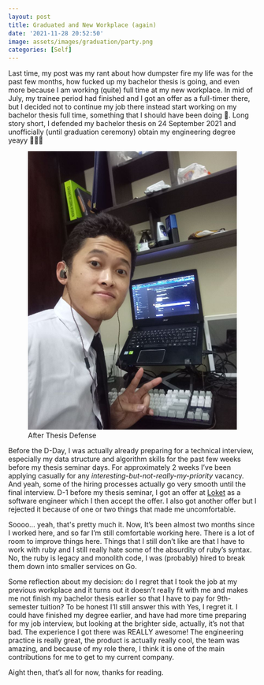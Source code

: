 ```yaml
---
layout: post
title: Graduated and New Workplace (again) 
date: '2021-11-28 20:52:50'
image: assets/images/graduation/party.png
categories: [Self]
---
```


Last time, my post was my rant about how dumpster fire my life was for the past few months,  how fucked up my bachelor thesis is going, and even more because I am working (quite) full time at my new workplace. In mid of July, my trainee period had finished and I got an offer as a full-timer there, but  I decided not to continue my job there instead start working on my bachelor thesis full time, something that I should have been doing 🤣. Long story short, I defended my bachelor thesis on 24 September 2021 and unofficially (until graduation ceremony) obtain my engineering degree yeayy 🥳🥳🥳

<!--kg-card-begin: image--><figure class="kg-card kg-image-card"><img src="/assets/images/graduation/defended.jpg" class="kg-image"><figcaption>After Thesis Defense</figcaption></figure><!--kg-card-end: image-->


Before the D-Day, I was actually already preparing for a technical interview, especially my data structure and algorithm skills for the past few weeks before my thesis seminar days. For approximately 2 weeks I’ve been applying casually for any *interesting-but-not-really-my-priority* vacancy. And yeah, some of the hiring processes actually go very smooth until the final interview. D-1 before my thesis seminar, I got an offer at [Loket](https://loket.com/) as a software engineer which I then accept the offer. I also got another offer but I rejected it because of one or two things that made me uncomfortable. 

Soooo… yeah, that's pretty much it. Now, It’s been almost two months since I worked here, and so far I’m still comfortable working here. There is a lot of room to improve things here. Things that I still don’t like are that I have to work with ruby and I still really hate some of the absurdity of ruby’s syntax. No, the ruby is legacy and monolith code, I was (probably) hired to break them down into smaller services on Go.

Some reflection about my decision: do I regret that I took the job at my previous workplace and it turns out it doesn’t really fit with me and makes me not finish my bachelor thesis earlier so that I have to pay for 9th-semester tuition? To be honest I’ll still answer this with Yes, I regret it. I could have finished my degree earlier, and have had more time preparing for my job interview, but looking at the brighter side, actually, it’s not that bad. The experience I got there was REALLY awesome! The engineering practice is really great, the product is actually really cool, the team was amazing, and because of my role there, I think it is one of the main contributions for me to get to my current company.

Aight then, that’s all for now, thanks for reading.
